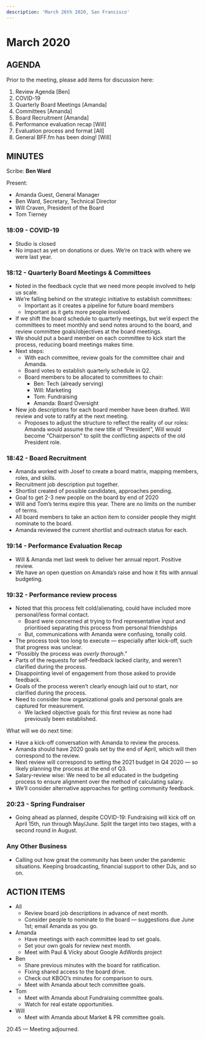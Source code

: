 ```yaml
---
description: 'March 26th 2020, San Francisco'
---
```


# March 2020

## AGENDA

Prior to the meeting, please add items for discussion here:

1. Review Agenda \[Ben\]
2. COVID-19
3. Quarterly Board Meetings \[Amanda\]
4. Committees \[Amanda\]
5. Board Recruitment \[Amanda\]
6. Performance evaluation recap \[Will\]
7. Evaluation process and format \[All\]
8. General BFF.fm has been doing! \[Will\]

## MINUTES

Scribe: **Ben Ward**

Present:

* Amanda Guest, General Manager
* Ben Ward, Secretary, Technical Director
* Will Craven, President of the Board
* Tom Tierney

### 18:09 - COVID-19

* Studio is closed
* No impact as yet on donations or dues. We’re on track with where we were last year.

### 18:12 - Quarterly Board Meetings & Committees

* Noted in the feedback cycle that we need more people involved to help us scale.
* We’re falling behind on the strategic initiative to establish committees:
  * Important as it creates a pipeline for future board members
  * Important as it gets more people involved.
* If we shift the board schedule to quarterly meetings, but we’d expect the committees to meet monthly and send notes around to the board, and review committee goals/objectives at the board meetings.
* We should put a board member on each committee to kick start the process, reducing board meetings makes time.
* Next steps:
  * With each committee, review goals for the committee chair and Amanda.
  * Board votes to establish quarterly schedule in Q2.
  * Board members to be allocated to committees to chair:
    * Ben: Tech \(already serving\)
    * Will: Marketing
    * Tom: Fundraising
    * Amanda: Board Oversight
* New job descriptions for each board member have been drafted. Will review and vote to ratify at the next meeting.
  * Proposes to adjust the structure to reflect the reality of our roles: Amanda would assume the new title of “President”, Will would become “Chairperson” to split the conflicting aspects of the old President role.

### 18:42 - Board Recruitment

* Amanda worked with Josef to create a board matrix, mapping members, roles, and skills.
* Recruitment job description put together.
* Shortlist created of possible candidates, approaches pending.
* Goal to get 2-3 new people on the board by end of 2020
* Will and Tom’s terms expire this year. There are no limits on the number of terms.
* All board members to take an action item to consider people they might nominate to the board.
* Amanda reviewed the current shortlist and outreach status for each.

### 19:14 - Performance Evaluation Recap

* Will & Amanda met last week to deliver her annual report. Positive review.
* We have an open question on Amanda’s raise and how it fits with annual budgeting.

### 19:32 - Performance review process

* Noted that this process felt cold/alienating, could have included more personal/less formal contact.
  * Board were concerned at trying to find representative input and prioritised separating this process from personal friendships
  * But, communications with Amanda were confusing, tonally cold.
* The process took too long to execute — especially after kick-off, such that progress was unclear.
* “Possibly the process was _overly thorough_.”
* Parts of the requests for self-feedback lacked clarity, and weren’t clarified during the process.
* Disappointing level of engagement from those asked to provide feedback.
* Goals of the process weren’t clearly enough laid out to start, nor clarified during the process.
* Need to consider how organizational goals and personal goals are captured for measurement.
  * We lacked objective goals for this first review as none had previously been established.

What will we do next time:

* Have a kick-off conversation with Amanda to review the process.
* Amanda should have 2020 goals set by the end of April, which will then correspond to the review.
* Next review will correspond to setting the 2021 budget in Q4 2020 — so likely planning the process at the end of Q3.
* Salary-review wise: We need to be all educated in the budgeting process to ensure alignment over the method of calculating salary.
* We’ll consider alternative approaches for getting community feedback.

### 20:23 - Spring Fundraiser

* Going ahead as planned, despite COVID-19: Fundraising will kick off on April 15th, run through May/June. Split the target into two stages, with a second round in August.

### Any Other Business

* Calling out how great the community has been under the pandemic situations. Keeping broadcasting, financial support to other DJs, and so on.

## **ACTION ITEMS**

* All
  * Review board job descriptions in advance of next month.
  * Consider people to nominate to the board — suggestions due June 1st; email Amanda as you go.
* Amanda
  * Have meetings with each committee lead to set goals.
  * Set your own goals for review next month.
  * Meet with Paul & Vicky about Google AdWords project
* Ben
  * Share previous minutes with the board for ratification.
  * Fixing shared access to the board drive.
  * Check out KBOO’s minutes for comparison to ours.
  * Meet with Amanda about tech committee goals.
* Tom
  * Meet with Amanda about Fundraising committee goals.
  * Watch for real estate opportunities.
* Will
  * Meet with Amanda about Market & PR committee goals.

20:45 — Meeting adjourned.

